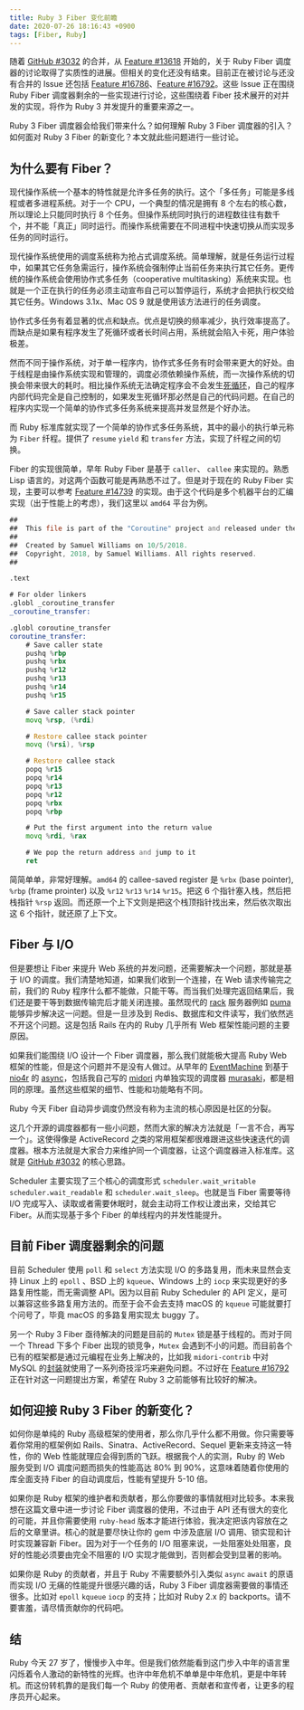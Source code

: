 ```yaml
---
title: Ruby 3 Fiber 变化前瞻
date: 2020-07-26 18:16:43 +0900
tags: [Fiber, Ruby]
---
```


随着 [GitHub #3032](https://github.com/ruby/ruby/pull/3032) 的合并，从 [Feature #13618](https://bugs.ruby-lang.org/issues/13618) 开始的，关于 Ruby Fiber 调度器的讨论取得了实质性的进展。但相关的变化还没有结束。目前正在被讨论与还没有合并的 Issue 还包括 [Feature #16786](https://bugs.ruby-lang.org/issues/16786)、[Feature #16792](https://bugs.ruby-lang.org/issues/16792)。这些 Issue 正在围绕 Ruby Fiber 调度器剩余的一些实现进行讨论，这些围绕着 Fiber 技术展开的对并发的实现，将作为 Ruby 3 并发提升的重要来源之一。

Ruby 3 Fiber 调度器会给我们带来什么？如何理解 Ruby 3 Fiber 调度器的引入？如何面对 Ruby 3 Fiber 的新变化？本文就此些问题进行一些讨论。

## 为什么要有 Fiber？

现代操作系统一个基本的特性就是允许多任务的执行。这个「多任务」可能是多线程或者多进程系统。对于一个 CPU，一个典型的情况是拥有 8 个左右的核心数，所以理论上只能同时执行 8 个任务。但操作系统同时执行的进程数往往有数千个，并不能「真正」同时运行。而操作系统需要在不同进程中快速切换从而实现多任务的同时运行。

现代操作系统使用的调度系统称为抢占式调度系统。简单理解，就是任务运行过程中，如果其它任务急需运行，操作系统会强制停止当前任务来执行其它任务。更传统的操作系统会使用协作式多任务（cooperative multitasking）系统来实现。也就是一个正在执行的任务必须主动宣布自己可以暂停运行，系统才会把执行权交给其它任务。Windows 3.1x、Mac OS 9 就是使用该方法进行的任务调度。

协作式多任务有着显著的优点和缺点。优点是切换的频率减少，执行效率提高了。而缺点是如果有程序发生了死循环或者长时间占用，系统就会陷入卡死，用户体验极差。

然而不同于操作系统，对于单一程序内，协作式多任务有时会带来更大的好处。由于线程是由操作系统实现和管理的，调度必须依赖操作系统，而一次操作系统的切换会带来很大的耗时。相比操作系统无法确定程序会不会发生[死循环](https://zh.wikipedia.org/wiki/%E5%81%9C%E6%9C%BA%E9%97%AE%E9%A2%98)，自己的程序内部代码完全是自己控制的，如果发生死循环那必然是自己的代码问题。在自己的程序内实现一个简单的协作式多任务系统来提高并发显然是个好办法。

而 Ruby 标准库就实现了一个简单的协作式多任务系统，其中的最小的执行单元称为 `Fiber` 纤程。提供了 `resume` `yield` 和 `transfer` 方法，实现了纤程之间的切换。

Fiber 的实现很简单，早年 Ruby Fiber 是基于 `caller`、 `callee` 来实现的。熟悉 Lisp 语言的，对这两个函数可能是再熟悉不过了。但是对于现在的 Ruby Fiber 实现，主要可以参考 [Feature #14739](https://bugs.ruby-lang.org/issues/14739) 的实现。由于这个代码是多个机器平台的汇编实现（出于性能上的考虑），我们这里以 `amd64` 平台为例。

```asm
##
##  This file is part of the "Coroutine" project and released under the MIT License.
##
##  Created by Samuel Williams on 10/5/2018.
##  Copyright, 2018, by Samuel Williams. All rights reserved.
##

.text

# For older linkers
.globl _coroutine_transfer
_coroutine_transfer:

.globl coroutine_transfer
coroutine_transfer:
	# Save caller state
	pushq %rbp
	pushq %rbx
	pushq %r12
	pushq %r13
	pushq %r14
	pushq %r15

	# Save caller stack pointer
	movq %rsp, (%rdi)

	# Restore callee stack pointer
	movq (%rsi), %rsp

	# Restore callee stack
	popq %r15
	popq %r14
	popq %r13
	popq %r12
	popq %rbx
	popq %rbp

	# Put the first argument into the return value
	movq %rdi, %rax

	# We pop the return address and jump to it
	ret
```

简简单单，非常好理解。`amd64` 的 callee-saved register 是 `%rbx` (base pointer), `%rbp` (frame prointer) 以及 `%r12` `%r13` `%r14` `%r15`。把这 6 个指针塞入栈，然后把栈指针 `%rsp` 返回。而还原一个上下文则是把这个栈顶指针找出来，然后依次取出这 6 个指针，就还原了上下文。 

## Fiber 与 I/O

但是要想让 Fiber 来提升 Web 系统的并发问题，还需要解决一个问题，那就是基于 I/O 的调度。我们清楚地知道，如果我们收到一个连接，在 Web 请求传输完之前，我们的 Ruby 程序什么都不能做，只能干等。而当我们处理完返回结果后，我们还是要干等到数据传输完后才能关闭连接。虽然现代的 [rack](https://github.com/rack/rack) 服务器例如 [puma](https://github.com/puma/puma) 能够异步解决这一问题。但是一旦涉及到 Redis、数据库和文件读写，我们依然逃不开这个问题。这是包括 Rails 在内的 Ruby 几乎所有 Web 框架性能问题的主要原因。

如果我们能围绕 I/O 设计一个 Fiber 调度器，那么我们就能极大提高 Ruby Web 框架的性能，但是这个问题并不是没有人做过。从早年的 [EventMachine](https://github.com/eventmachine/eventmachine) 到基于 [nio4r](https://github.com/socketry/nio4r) 的 [async](https://github.com/socketry/async)，包括我自己写的 [midori](https://github.com/midori-rb/midori.rb) 内单独实现的调度器 [murasaki](https://github.com/midori-rb/murasaki)，都是相同的原理。虽然这些框架的细节、性能和功能略有不同。

Ruby 今天 Fiber 自动异步调度仍然没有称为主流的核心原因是社区的分裂。

这几个开源的调度器都有一些小问题，然而大家的解决方法就是「一言不合，再写一个」。这使得像是 ActiveRecord 之类的常用框架都很难跟进这些快速迭代的调度器。根本方法就是大家合力来维护同一个调度器，让这个调度器进入标准库。这就是 [GitHub #3032](https://github.com/ruby/ruby/pull/3032) 的核心思路。

Scheduler 主要实现了三个核心的调度形式 `scheduler.wait_writable` `scheduler.wait_readable` 和 `scheduler.wait_sleep`。也就是当 Fiber 需要等待 I/O 完成写入、读取或者需要休眠时，就会主动将工作权让渡出来，交给其它 Fiber。从而实现基于多个 Fiber 的单线程内的并发性能提升。

## 目前 Fiber 调度器剩余的问题

目前 Scheduler 使用 `poll` 和 `select` 方法实现 I/O 的多路复用，而未来显然会支持 Linux 上的 `epoll` 、BSD 上的 `kqueue`、Windows 上的 `iocp` 来实现更好的多路复用性能，而无需调整 API。因为以目前 Ruby Scheduler 的 API 定义，是可以兼容这些多路复用方法的。而至于会不会去支持 macOS 的 `kqueue` 可能就要打个问号了，毕竟 macOS 的多路复用实现太 buggy 了。

另一个 Ruby 3 Fiber 亟待解决的问题是目前的 `Mutex` 锁是基于线程的。而对于同一个 Thread 下多个 Fiber 出现的锁竞争，`Mutex` 会遇到不小的问题。而目前各个已有的框架都是通过元编程在业务上解决的，比如我 `midori-contrib` 中对 MySQL 的[封装](https://github.com/midori-rb/midori-contrib/blob/master/lib/midori-contrib/sequel/mysql2.rb#L74)就使用了一系列奇技淫巧来避免问题。不过好在 [Feature #16792](https://bugs.ruby-lang.org/issues/16792) 正在针对这一问题提出方案，希望在 Ruby 3 之前能够有比较好的解决。

## 如何迎接 Ruby 3 Fiber 的新变化？

如何你是单纯的 Ruby 高级框架的使用者，那么你几乎什么都不用做。你只需要等着你常用的框架例如 Rails、Sinatra、ActiveRecord、Sequel 更新来支持这一特性，你的 Web 性能就理应会得到质的飞跃。根据我个人的实测，Ruby 的 Web 服务受到 I/O 调度问题而损失的性能高达 80% 到 90%，这意味着随着你使用的库全面支持 Fiber 的自动调度后，性能有望提升 5-10 倍。

如果你是 Ruby 框架的维护者和贡献者，那么你要做的事情就相对比较多。本来我想在这篇文章中进一步讨论 Fiber 调度器的使用，不过由于 API 还有很大的变化的可能，并且你需要使用 `ruby-head` 版本才能进行体验，我决定把该内容放在之后的文章里讲。核心的就是要尽快让你的 gem 中涉及底层 I/O 调用、锁实现和计时实现兼容新 Fiber。因为对于一个任务的 I/O 阻塞来说，一处阻塞处处阻塞，良好的性能必须要由完全不阻塞的 I/O 实现才能做到，否则都会受到显著的影响。

如果你是 Ruby 的贡献者，并且于 Ruby 不需要额外引入类似 `async` `await` 的原语而实现 I/O 无痛的性能提升很感兴趣的话，Ruby 3 Fiber 调度器需要做的事情还很多。比如对 `epoll` `kqueue` `iocp` 的支持；比如对 Ruby 2.x 的 backports。请不要害羞，请尽情贡献你的代码吧。

## 结

Ruby 今天 27 岁了，慢慢步入中年。但是我们依然能看到这门步入中年的语言里闪烁着令人激动的新特性的光辉。也许中年危机不单单是中年危机，更是中年转机。而这份转机靠的是我们每一个 Ruby 的使用者、贡献者和宣传者，让更多的程序员开心起来。
